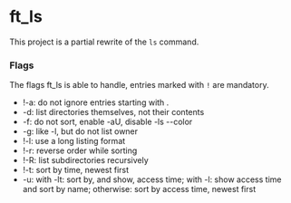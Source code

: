 # ft_ls
This project is a partial rewrite of the `ls` command.

### Flags

The flags ft_ls is able to handle, entries marked with `!` are mandatory.

* !-a: do not ignore entries starting with .
* -d: list directories themselves, not their contents
* -f: do not sort, enable -aU, disable -ls --color
* -g: like -l, but do not list owner
* !-l: use a long listing format
* !-r: reverse order while sorting
* !-R: list subdirectories recursively
* !-t: sort by time, newest first
* -u: with -lt: sort by, and show, access time; with -l: show access time and sort by name; otherwise: sort by access time, newest first
